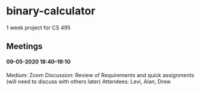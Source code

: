 # binary-calculator
1 week project for CS 495

## Meetings
#### 09-05-2020 18:40–19:10
  Medium: Zoom
  Discussion: Review of Requirements and quick assignments (will need to discuss with others later)
  Attendees: Levi, Alan, Drew

